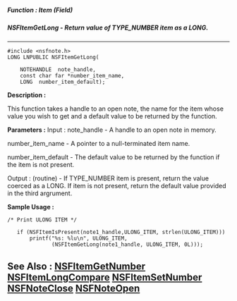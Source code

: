 ##### Function : Item (Field)
##### NSFItemGetLong - Return value of  TYPE_NUMBER item as a LONG.
---
```
#include <nsfnote.h>
LONG LNPUBLIC NSFItemGetLong(

	NOTEHANDLE  note_handle,
	const char far *number_item_name,
	LONG  number_item_default);
```
**Description :**

This function takes a handle to an open note, the name for the item whose value 
you wish to get and a default value to be returned by the function.

**Parameters :**
Input :
note_handle  -  A handle to an open note in memory.

number_item_name  -  A pointer to a null-terminated item name.

number_item_default  -  The default value to be returned by the function if the item is not present.

Output :
(routine)  -  If TYPE_NUMBER item is present, return the value coerced as a LONG.  If item is not present, return the default value provided in the third argrument.



**Sample Usage :**
```
/* Print ULONG ITEM */

   if (NSFItemIsPresent(note1_handle,ULONG_ITEM, strlen(ULONG_ITEM)))
       printf("%s: %lu\n", ULONG_ITEM,
              (NSFItemGetLong(note1_handle, ULONG_ITEM, 0L)));
```
**See Also :**
[NSFItemGetNumber](/domino-c-api-docs/reference/Func/NSFItemGetNumber)
[NSFItemLongCompare](/domino-c-api-docs/reference/Func/NSFItemLongCompare)
[NSFItemSetNumber](/domino-c-api-docs/reference/Func/NSFItemSetNumber)
[NSFNoteClose](/domino-c-api-docs/reference/Func/NSFNoteClose)
[NSFNoteOpen](/domino-c-api-docs/reference/Func/NSFNoteOpen)
---
